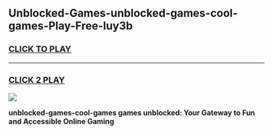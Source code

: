 
## Unblocked-Games-unblocked-games-cool-games-Play-Free-luy3b
<h3>
<a href="https://premium76.site?title=unblocked-games-cool-games&ref=18A1">CLICK TO PLAY</a></h3>
<hr>

<h3>
<a href="https://premium76.site?title=unblocked-games-cool-games&ref=18A1">CLICK 2 PLAY</a>
  
</h3>

<a href="https://premium76.site?title=unblocked-games-cool-games&ref=18A1"><img src="https://clearcache.store/games.png"></a>


**unblocked-games-cool-games games unblocked: Your Gateway to Fun and Accessible Online Gaming**
